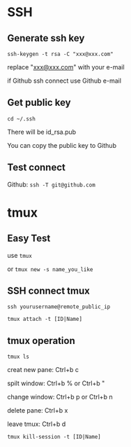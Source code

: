 # SSH

## Generate ssh key
`ssh-keygen -t rsa -C "xxx@xxx.com"`

replace "xxx@xxx.com" with your e-mail

if Github ssh connect use Github e-mail

## Get public key

`cd ~/.ssh`

There will be id_rsa.pub

You can copy the public key to Github 

## Test connect

Github: `ssh -T git@github.com`

# tmux

## Easy Test

use `tmux`

or `tmux new -s name_you_like`

## SSH connect tmux

`ssh yourusername@remote_public_ip`

`tmux attach -t [ID|Name]` 

## tmux operation

`tmux ls`

creat new pane: Ctrl+b c

spilt window: Ctrl+b % or Ctrl+b "

change window: Ctrl+b p or Ctrl+b n

delete pane: Ctrl+b x

leave tmux: Ctrl+b d

`tmux kill-session -t [ID|Name]`
